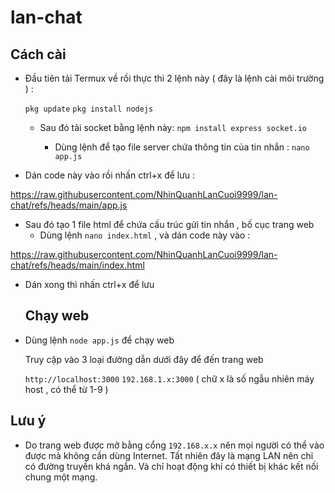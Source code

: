 # lan-chat
## Cách cài
- Đầu tiên tải Termux về rồi thực thi 2 lệnh này ( đây là lệnh cài môi trường ) :

  `pkg update`
  `pkg install nodejs`

  - Sau đó tải socket bằng lệnh này:
    `npm install express socket.io`

     - Dùng lệnh để tạo file server chứa thông tin của tin nhắn :
     `nano app.js` 
- Dán code này vào rồi nhấn ctrl+x để lưu :

https://raw.githubusercontent.com/NhinQuanhLanCuoi9999/lan-chat/refs/heads/main/app.js


* Sau đó tạo 1 file html để chứa cấu trúc gửi tin nhắn , bố cục trang web
  - Dùng lệnh `nano index.html` , và dán code này vào :
 
https://raw.githubusercontent.com/NhinQuanhLanCuoi9999/lan-chat/refs/heads/main/index.html



- Dán xong thì nhấn ctrl+x để lưu

  ## Chạy web
- Dùng lệnh `node app.js` để chạy web

  Truy cập vào 3 loại đường dẫn dưới đây để đến trang web
  
  `http://localhost:3000`
  `192.168.1.x:3000` ( chữ x là số ngẫu nhiên máy host , có thể từ 1-9 )
## Lưu ý
* Do trang web được mở bằng cổng `192.168.x.x` nên mọi người có thể vào được mà không cần dùng Internet. Tất nhiên đây là mạng LAN nên chỉ có đường truyền khá ngắn. Và chỉ hoạt động khi có thiết bị khác kết nối chung một mạng.
